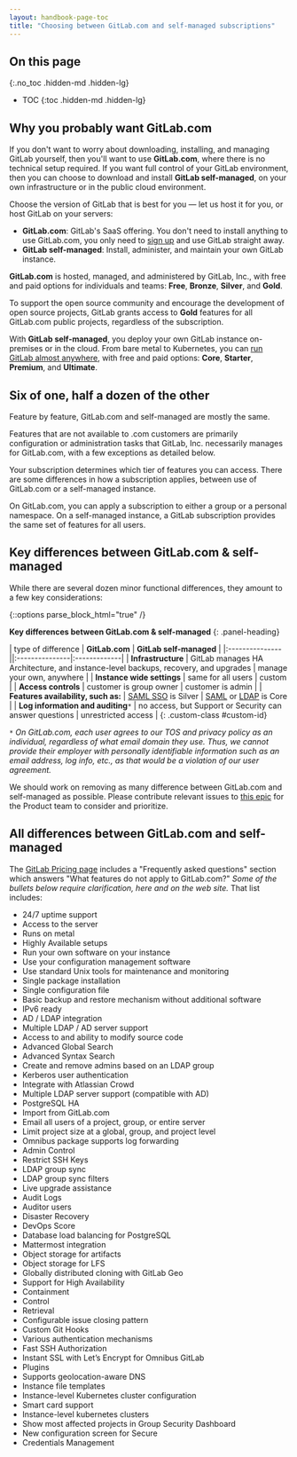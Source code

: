 ```yaml
---
layout: handbook-page-toc
title: "Choosing between GitLab.com and self-managed subscriptions"
---
```


## On this page
{:.no_toc .hidden-md .hidden-lg}

- TOC
{:toc .hidden-md .hidden-lg}

## Why you probably want GitLab.com
If you don't want to worry about downloading, installing, and managing GitLab yourself, then you'll want to use **GitLab.com**, where there is no technical setup required. If you want full control of your GitLab environment, then you can choose to download and install **GitLab self-managed**, on your own infrastructure or in the public cloud environment.

Choose the version of GitLab that is best for you — let us host it for you, or host GitLab on your servers:

*  **GitLab.com**: GitLab's SaaS offering. You don't need to install anything to use GitLab.com, you only need to [sign up](https://gitlab.com/users/sign_in) and use GitLab straight away.
*  **GitLab self-managed**: Install, administer, and maintain your own GitLab instance.

**GitLab.com** is hosted, managed, and administered by GitLab, Inc., with free and paid options for individuals and teams: **Free**, **Bronze**, **Silver**, and **Gold**.

To support the open source community and encourage the development of open source projects, GitLab grants access to **Gold** features for all GitLab.com public projects, regardless of the subscription.

With **GitLab self-managed**, you deploy your own GitLab instance on-premises or in the cloud. From bare metal to Kubernetes, you can [run GitLab almost anywhere](/install/), with free and paid options: **Core**, **Starter**, **Premium**, and **Ultimate**.

## Six of one, half a dozen of the other
Feature by feature, GitLab.com and self-managed are mostly the same.

Features that are not available to .com customers are primarily configuration or administration tasks that GitLab, Inc. necessarily manages for GitLab.com, with a few exceptions as detailed below.

Your subscription determines which tier of features you can access. There are some differences in how a subscription applies, between use of GitLab.com or a self-managed instance.

On GitLab.com, you can apply a subscription to either a group or a personal namespace. On a self-managed instance, a GitLab subscription provides the same set of features for all users.

## Key differences between GitLab.com & self-managed
While there are several dozen minor functional differences, they amount to a few key considerations:

{::options parse_block_html="true" /}

<div class="panel panel-info">

**Key differences between GitLab.com & self-managed**
{: .panel-heading}

<div class="panel-body">

| type of difference | **GitLab.com**  | **GitLab self-managed** |
|:---------------||:---------------|:-------------|
| **Infrastructure** | GitLab manages HA Architecture, and instance-level backups, recovery, and upgrades  | manage your own, anywhere |
| **Instance wide settings** | same for all users  | custom |
| **Access controls** | customer is group owner  | customer is admin |
| **Features availability, such as:** | [SAML SSO](https://docs.gitlab.com/ee/user/group/saml_sso/) is Silver | [SAML](https://docs.gitlab.com/ee/integration/saml.html) or [LDAP](https://docs.gitlab.com/ee/administration/auth/ldap.html) is Core |
| **Log information and auditing**<code>&ast;</code> | no access, but Support or Security can answer questions | unrestricted access |
{: .custom-class #custom-id}

*<code>&ast;</code> On GitLab.com, each user agrees to our TOS and privacy policy as an individual, regardless of what email domain they use. Thus, we cannot provide their employer with personally identifiable information such as an email address, log info, etc., as that would be a violation of our user agreement.*

</div>
</div>

We should work on removing as many difference between GitLab.com and self-managed as possible. Please contribute relevant issues to [this epic](https://gitlab.com/groups/gitlab-org/-/epics/3182) for the Product team to consider and prioritize.

## All differences between GitLab.com and self-managed
The [GitLab Pricing page](/pricing/) includes a "Frequently asked questions" section which answers "What features do not apply to GitLab.com?" _Some of the bullets below require clarification, here and on the web site._ That list includes:

*  24/7 uptime support
*  Access to the server
*  Runs on metal
*  Highly Available setups
*  Run your own software on your instance
*  Use your configuration management software
*  Use standard Unix tools for maintenance and monitoring
*  Single package installation
*  Single configuration file
*  Basic backup and restore mechanism without additional software
*  IPv6 ready
*  AD / LDAP integration
*  Multiple LDAP / AD server support
*  Access to and ability to modify source code
*  Advanced Global Search
*  Advanced Syntax Search
*  Create and remove admins based on an LDAP group
*  Kerberos user authentication
*  Integrate with Atlassian Crowd
*  Multiple LDAP server support (compatible with AD)
*  PostgreSQL HA
*  Import from GitLab.com
*  Email all users of a project, group, or entire server
*  Limit project size at a global, group, and project level
*  Omnibus package supports log forwarding
*  Admin Control
*  Restrict SSH Keys
*  LDAP group sync
*  LDAP group sync filters
*  Live upgrade assistance
*  Audit Logs
*  Auditor users
*  Disaster Recovery
*  DevOps Score
*  Database load balancing for PostgreSQL
*  Mattermost integration
*  Object storage for artifacts
*  Object storage for LFS
*  Globally distributed cloning with GitLab Geo
*  Support for High Availability
*  Containment
*  Control
*  Retrieval
*  Configurable issue closing pattern
*  Custom Git Hooks
*  Various authentication mechanisms
*  Fast SSH Authorization
*  Instant SSL with Let’s Encrypt for Omnibus GitLab
*  Plugins
*  Supports geolocation-aware DNS
*  Instance file templates
*  Instance-level Kubernetes cluster configuration
*  Smart card support
*  Instance-level kubernetes clusters
*  Show most affected projects in Group Security Dashboard
*  New configuration screen for Secure
*  Credentials Management
